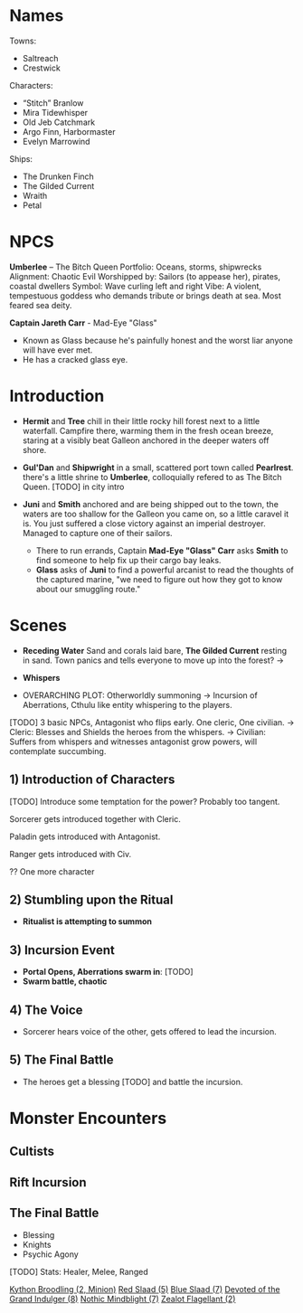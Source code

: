 # Names

Towns:
- Saltreach
- Crestwick

Characters:
- “Stitch” Branlow
- Mira Tidewhisper
- Old Jeb Catchmark
- Argo Finn, Harbormaster
- Evelyn Marrowind

Ships:
- The Drunken Finch
- The Gilded Current
- Wraith
- Petal

# NPCS

**Umberlee** – The Bitch Queen
    Portfolio: Oceans, storms, shipwrecks
    Alignment: Chaotic Evil
    Worshipped by: Sailors (to appease her), pirates, coastal dwellers
    Symbol: Wave curling left and right
    Vibe: A violent, tempestuous goddess who demands tribute or brings death at sea. Most feared sea deity.


**Captain Jareth Carr** - Mad-Eye "Glass"
  - Known as Glass because he's painfully honest and the worst liar anyone will have ever met.
  - He has a cracked glass eye.

# Introduction

- **Hermit** and **Tree** chill in their little rocky hill forest next to a little waterfall.
Campfire there, warming them in the fresh ocean breeze, staring at a visibly beat Galleon anchored in the deeper waters off shore.

- **Gul'Dan** and **Shipwright** in a small, scattered port town called **Pearlrest**. there's a little shrine to **Umberlee**, colloquially refered to as The Bitch Queen. [TODO] in city intro

- **Juni** and **Smith** anchored and are being shipped out to the town, the waters are too shallow for the Galleon you came on, so a little caravel it is. You just suffered a close victory against an imperial destroyer. Managed to capture one of their sailors.
  - There to run errands, Captain **Mad-Eye "Glass" Carr** asks **Smith** to find someone to help fix up their cargo bay leaks.
  - **Glass** asks of **Juni** to find a powerful arcanist to read the thoughts of the captured marine, "we need to figure out how they got to know about our smuggling route." 


# Scenes

- **Receding Water**
  Sand and corals laid bare, **The Gilded Current** resting in sand.
  Town panics and tells everyone to move up into the forest? ->


- **Whispers** 



- OVERARCHING PLOT:
  Otherworldly summoning ->
    Incursion of Aberrations, Cthulu like entity whispering to the players.

[TODO] 3 basic NPCs, Antagonist who flips early. One cleric, One civilian.
  -> Cleric: Blesses and Shields the heroes from the whispers.
  -> Civilian: Suffers from whispers and witnesses antagonist grow powers, will contemplate succumbing.

## 1) Introduction of Characters 

[TODO] Introduce some temptation for the power? Probably too tangent.

Sorcerer gets introduced together with Cleric.

Paladin gets introduced with Antagonist.

Ranger gets introduced with Civ.

?? One more character


## 2) Stumbling upon the Ritual

- **Ritualist is attempting to summon**

## 3) Incursion Event

- **Portal Opens, Aberrations swarm in**: [TODO]
- **Swarm battle, chaotic**

## 4) The Voice 

- Sorcerer hears voice of the other, gets offered to lead the incursion.


## 5) The Final Battle

- The heroes get a blessing [TODO] and battle the incursion.





# Monster Encounters
## Cultists

## Rift Incursion

## The Final Battle

- Blessing
- Knights
- Psychic Agony

[TODO] Stats: Healer, Melee, Ranged


[Kython Broodling (2, Minion)](dm/monsters.md#kython-broodling)
[Red Slaad (5)](dm/monsters.md#red-slaad)
[Blue Slaad (7)](dm/monsters.md#blue-slaad)
[Devoted of the Grand Indulger (8)](dm/monsters.md#devoted-of-the-grand-indulger)
[Nothic Mindblight (7)](dm/monsters.md#nothic-mindblight)
[Zealot Flagellant (2)](dm/monsters.md#zealot-flagellant)

